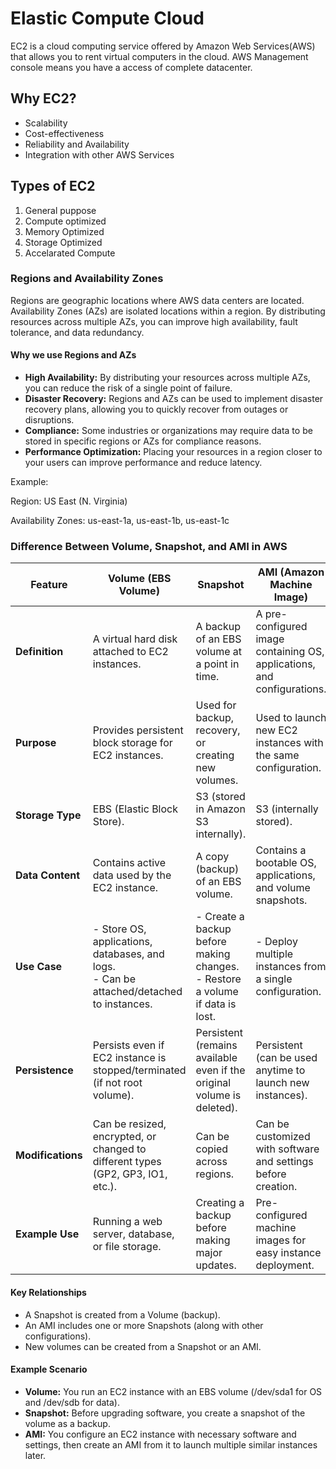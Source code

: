 # Elastic Compute Cloud
EC2 is a cloud computing service offered by Amazon Web Services(AWS) that allows you to rent virtual computers in the cloud.
AWS Management console means you have a access of complete datacenter.

## Why EC2?
- Scalability
- Cost-effectiveness
- Reliability and Availability
- Integration with other AWS Services

## Types of EC2
1. General puppose
2. Compute optimized
3. Memory Optimized
4. Storage Optimized
5. Accelarated Compute

### Regions and Availability Zones
Regions are geographic locations where AWS data centers are located. Availability Zones (AZs) are isolated locations within a region. By distributing resources across multiple AZs, you can improve high availability, fault tolerance, and data redundancy.

#### Why we use Regions and AZs
- **High Availability:** By distributing your resources across multiple AZs, you can reduce the risk of a single point of failure.
- **Disaster Recovery:** Regions and AZs can be used to implement disaster recovery plans, allowing you to quickly recover from outages or disruptions.
- **Compliance:** Some industries or organizations may require data to be stored in specific regions or AZs for compliance reasons.
- **Performance Optimization:** Placing your resources in a region closer to your users can improve performance and reduce latency.

Example:

Region: US East (N. Virginia) 

Availability Zones: us-east-1a, us-east-1b, us-east-1c

### Difference Between Volume, Snapshot, and AMI in AWS 

| Feature        | Volume (EBS Volume) | Snapshot | AMI (Amazon Machine Image) |
|--------------|----------------|------------|----------------|
| **Definition** | A virtual hard disk attached to EC2 instances. | A backup of an EBS volume at a point in time. | A pre-configured image containing OS, applications, and configurations. |
| **Purpose** | Provides persistent block storage for EC2 instances. | Used for backup, recovery, or creating new volumes. | Used to launch new EC2 instances with the same configuration. |
| **Storage Type** | EBS (Elastic Block Store). | S3 (stored in Amazon S3 internally). | S3 (internally stored). |
| **Data Content** | Contains active data used by the EC2 instance. | A copy (backup) of an EBS volume. | Contains a bootable OS, applications, and volume snapshots. |
| **Use Case** | - Store OS, applications, databases, and logs. <br> - Can be attached/detached to instances. | - Create a backup before making changes. <br> - Restore a volume if data is lost. | - Deploy multiple instances from a single configuration. |
| **Persistence** | Persists even if EC2 instance is stopped/terminated (if not root volume). | Persistent (remains available even if the original volume is deleted). | Persistent (can be used anytime to launch new instances). |
| **Modifications** | Can be resized, encrypted, or changed to different types (GP2, GP3, IO1, etc.). | Can be copied across regions. | Can be customized with software and settings before creation. |
| **Example Use** | Running a web server, database, or file storage. | Creating a backup before making major updates. | Pre-configured machine images for easy instance deployment. |

#### Key Relationships
- A Snapshot is created from a Volume (backup).
- An AMI includes one or more Snapshots (along with other configurations).
- New volumes can be created from a Snapshot or an AMI.

#### Example Scenario
- **Volume:** You run an EC2 instance with an EBS volume (/dev/sda1 for OS and /dev/sdb for data).
- **Snapshot:** Before upgrading software, you create a snapshot of the volume as a backup.
- **AMI:** You configure an EC2 instance with necessary software and settings, then create an AMI from it to launch multiple similar instances later.


